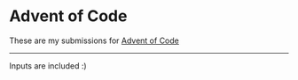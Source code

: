 # Advent of Code
These are my submissions for [Advent of Code](https://adventofcode.com)  
***
Inputs are included :)